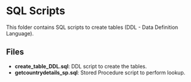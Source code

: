 # SQL Scripts

This folder contains SQL scripts to create tables (DDL - Data Definition Language).

## Files

- **create_table_DDL.sql**: DDL script to create the tables.
- **getcountrydetails_sp.sql**: Stored Procedure script to perform lookup.
